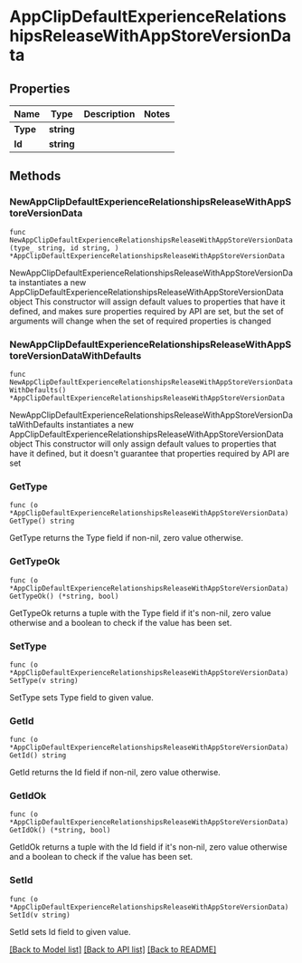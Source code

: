 # AppClipDefaultExperienceRelationshipsReleaseWithAppStoreVersionData

## Properties

Name | Type | Description | Notes
------------ | ------------- | ------------- | -------------
**Type** | **string** |  | 
**Id** | **string** |  | 

## Methods

### NewAppClipDefaultExperienceRelationshipsReleaseWithAppStoreVersionData

`func NewAppClipDefaultExperienceRelationshipsReleaseWithAppStoreVersionData(type_ string, id string, ) *AppClipDefaultExperienceRelationshipsReleaseWithAppStoreVersionData`

NewAppClipDefaultExperienceRelationshipsReleaseWithAppStoreVersionData instantiates a new AppClipDefaultExperienceRelationshipsReleaseWithAppStoreVersionData object
This constructor will assign default values to properties that have it defined,
and makes sure properties required by API are set, but the set of arguments
will change when the set of required properties is changed

### NewAppClipDefaultExperienceRelationshipsReleaseWithAppStoreVersionDataWithDefaults

`func NewAppClipDefaultExperienceRelationshipsReleaseWithAppStoreVersionDataWithDefaults() *AppClipDefaultExperienceRelationshipsReleaseWithAppStoreVersionData`

NewAppClipDefaultExperienceRelationshipsReleaseWithAppStoreVersionDataWithDefaults instantiates a new AppClipDefaultExperienceRelationshipsReleaseWithAppStoreVersionData object
This constructor will only assign default values to properties that have it defined,
but it doesn't guarantee that properties required by API are set

### GetType

`func (o *AppClipDefaultExperienceRelationshipsReleaseWithAppStoreVersionData) GetType() string`

GetType returns the Type field if non-nil, zero value otherwise.

### GetTypeOk

`func (o *AppClipDefaultExperienceRelationshipsReleaseWithAppStoreVersionData) GetTypeOk() (*string, bool)`

GetTypeOk returns a tuple with the Type field if it's non-nil, zero value otherwise
and a boolean to check if the value has been set.

### SetType

`func (o *AppClipDefaultExperienceRelationshipsReleaseWithAppStoreVersionData) SetType(v string)`

SetType sets Type field to given value.


### GetId

`func (o *AppClipDefaultExperienceRelationshipsReleaseWithAppStoreVersionData) GetId() string`

GetId returns the Id field if non-nil, zero value otherwise.

### GetIdOk

`func (o *AppClipDefaultExperienceRelationshipsReleaseWithAppStoreVersionData) GetIdOk() (*string, bool)`

GetIdOk returns a tuple with the Id field if it's non-nil, zero value otherwise
and a boolean to check if the value has been set.

### SetId

`func (o *AppClipDefaultExperienceRelationshipsReleaseWithAppStoreVersionData) SetId(v string)`

SetId sets Id field to given value.



[[Back to Model list]](../README.md#documentation-for-models) [[Back to API list]](../README.md#documentation-for-api-endpoints) [[Back to README]](../README.md)


